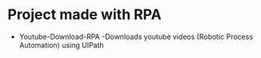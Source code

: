 # Project made with RPA

- Youtube-Download-RPA
    -Downloads youtube videos (Robotic Process Automation) using UIPath


